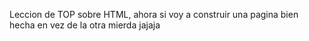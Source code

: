 Leccion de TOP sobre HTML, ahora si voy a construir una pagina bien hecha en vez de la otra mierda jajaja
